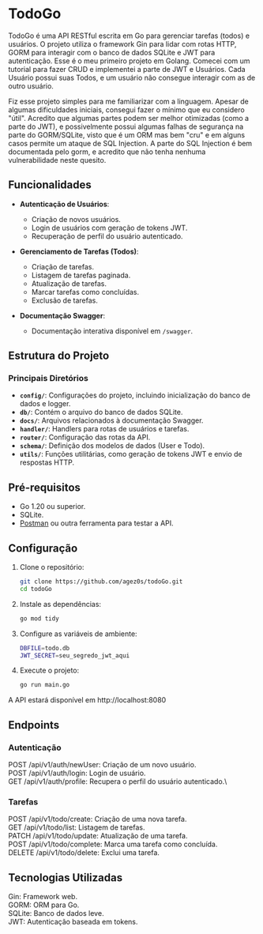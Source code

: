 # TodoGo

TodoGo é uma API RESTful escrita em Go para gerenciar tarefas (todos) e usuários. O projeto utiliza o framework Gin para lidar com rotas HTTP, GORM para interagir com o banco de dados SQLite e JWT para autenticação. Esse é o meu primeiro projeto em Golang. Comecei com um tutorial para fazer CRUD e implementei a parte de JWT e Usuários.
Cada Usuário possui suas Todos, e um usuário não consegue interagir com as de outro usuário.

Fiz esse projeto simples para me familiarizar com a linguagem. Apesar de algumas dificuldades iniciais, consegui fazer o mínimo que eu considero "útil". Acredito que algumas partes podem ser melhor otimizadas (como a parte do JWT), e possivelmente possui algumas falhas de segurança na parte do GORM/SQLite, visto que é um ORM mas bem "cru" e em alguns casos permite um ataque de SQL Injection. 
A parte do SQL Injection é bem documentada pelo gorm, e acredito que não tenha nenhuma vulnerabilidade neste quesito.

## Funcionalidades

- **Autenticação de Usuários**:
  - Criação de novos usuários.
  - Login de usuários com geração de tokens JWT.
  - Recuperação de perfil do usuário autenticado.

- **Gerenciamento de Tarefas (Todos)**:
  - Criação de tarefas.
  - Listagem de tarefas paginada.
  - Atualização de tarefas.
  - Marcar tarefas como concluídas.
  - Exclusão de tarefas.

- **Documentação Swagger**:
  - Documentação interativa disponível em `/swagger`.

## Estrutura do Projeto

### Principais Diretórios

- **`config/`**: Configurações do projeto, incluindo inicialização do banco de dados e logger.
- **`db/`**: Contém o arquivo do banco de dados SQLite.
- **`docs/`**: Arquivos relacionados à documentação Swagger.
- **`handler/`**: Handlers para rotas de usuários e tarefas.
- **`router/`**: Configuração das rotas da API.
- **`schema/`**: Definição dos modelos de dados (User e Todo).
- **`utils/`**: Funções utilitárias, como geração de tokens JWT e envio de respostas HTTP.

## Pré-requisitos

- Go 1.20 ou superior.
- SQLite.
- [Postman](https://www.postman.com/) ou outra ferramenta para testar a API.

## Configuração

1. Clone o repositório:

   ```bash
   git clone https://github.com/agez0s/todoGo.git
   cd todoGo
   ```

2. Instale as dependências:

   ```bash
   go mod tidy
   ```

3. Configure as variáveis de ambiente:

   ```bash
   DBFILE=todo.db
   JWT_SECRET=seu_segredo_jwt_aqui
   ```

4. Execute o projeto:

   ```bash
   go run main.go
   ```

A API estará disponível em http://localhost:8080


## Endpoints
### Autenticação
POST /api/v1/auth/newUser: Criação de um novo usuário.\
POST /api/v1/auth/login: Login de usuário.\
GET /api/v1/auth/profile: Recupera o perfil do usuário autenticado.\

### Tarefas
POST /api/v1/todo/create: Criação de uma nova tarefa.\
GET /api/v1/todo/list: Listagem de tarefas.\
PATCH /api/v1/todo/update: Atualização de uma tarefa.\
POST /api/v1/todo/complete: Marca uma tarefa como concluída.\
DELETE /api/v1/todo/delete: Exclui uma tarefa.

## Tecnologias Utilizadas
Gin: Framework web.\
GORM: ORM para Go.\
SQLite: Banco de dados leve.\
JWT: Autenticação baseada em tokens.
